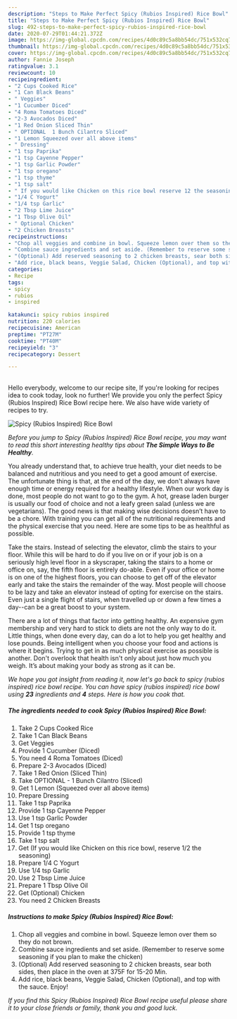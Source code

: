 ```yaml
---
description: "Steps to Make Perfect Spicy (Rubios Inspired) Rice Bowl"
title: "Steps to Make Perfect Spicy (Rubios Inspired) Rice Bowl"
slug: 492-steps-to-make-perfect-spicy-rubios-inspired-rice-bowl
date: 2020-07-29T01:44:21.372Z
image: https://img-global.cpcdn.com/recipes/4d0c89c5a8bb54dc/751x532cq70/spicy-rubios-inspired-rice-bowl-recipe-main-photo.jpg
thumbnail: https://img-global.cpcdn.com/recipes/4d0c89c5a8bb54dc/751x532cq70/spicy-rubios-inspired-rice-bowl-recipe-main-photo.jpg
cover: https://img-global.cpcdn.com/recipes/4d0c89c5a8bb54dc/751x532cq70/spicy-rubios-inspired-rice-bowl-recipe-main-photo.jpg
author: Fannie Joseph
ratingvalue: 3.1
reviewcount: 10
recipeingredient:
- "2 Cups Cooked Rice"
- "1 Can Black Beans"
- " Veggies"
- "1 Cucumber Diced"
- "4 Roma Tomatoes Diced"
- "2-3 Avocados Diced"
- "1 Red Onion Sliced Thin"
- " OPTIONAL  1 Bunch Cilantro Sliced"
- "1 Lemon Squeezed over all above items"
- " Dressing"
- "1 tsp Paprika"
- "1 tsp Cayenne Pepper"
- "1 tsp Garlic Powder"
- "1 tsp oregano"
- "1 tsp thyme"
- "1 tsp salt"
- " If you would like Chicken on this rice bowl reserve 12 the seasoning"
- "1/4 C Yogurt"
- "1/4 tsp Garlic"
- "2 Tbsp Lime Juice"
- "1 Tbsp Olive Oil"
- " Optional Chicken"
- "2 Chicken Breasts"
recipeinstructions:
- "Chop all veggies and combine in bowl. Squeeze lemon over them so they do not brown."
- "Combine sauce ingredients and set aside. (Remember to reserve some seasoning if you plan to make the chicken)"
- "(Optional) Add reserved seasoning to 2 chicken breasts, sear both sides, then place in the oven at 375F for 15-20 Min."
- "Add rice, black beans, Veggie Salad, Chicken (Optional), and top with the sauce. Enjoy!"
categories:
- Recipe
tags:
- spicy
- rubios
- inspired

katakunci: spicy rubios inspired 
nutrition: 220 calories
recipecuisine: American
preptime: "PT27M"
cooktime: "PT40M"
recipeyield: "3"
recipecategory: Dessert

---
```

<br>
Hello everybody, welcome to our recipe site, If you're looking for recipes idea to cook today, look no further! We provide you only the perfect Spicy (Rubios Inspired) Rice Bowl recipe here. We also have wide variety of recipes to try.
<br>


![Spicy (Rubios Inspired) Rice Bowl](https://img-global.cpcdn.com/recipes/4d0c89c5a8bb54dc/751x532cq70/spicy-rubios-inspired-rice-bowl-recipe-main-photo.jpg)

<i>Before you jump to Spicy (Rubios Inspired) Rice Bowl recipe, you may want to read this short interesting healthy tips about <strong>The Simple Ways to Be Healthy</strong>.</i>

You already understand that, to achieve true health, your diet needs to be balanced and nutritious and you need to get a good amount of exercise. The unfortunate thing is that, at the end of the day, we don't always have enough time or energy required for a healthy lifestyle. When our work day is done, most people do not want to go to the gym. A hot, grease laden burger is usually our food of choice and not a leafy green salad (unless we are vegetarians). The good news is that making wise decisions doesn’t have to be a chore. With training you can get all of the nutritional requirements and the physical exercise that you need. Here are some tips to be as healthful as possible.

Take the stairs. Instead of selecting the elevator, climb the stairs to your floor. While this will be hard to do if you live on or if your job is on a seriously high level floor in a skyscraper, taking the stairs to a home or office on, say, the fifth floor is entirely do-able. Even if your office or home is on one of the highest floors, you can choose to get off of the elevator early and take the stairs the remainder of the way. Most people will choose to be lazy and take an elevator instead of opting for exercise on the stairs. Even just a single flight of stairs, when travelled up or down a few times a day--can be a great boost to your system. 

There are a lot of things that factor into getting healthy. An expensive gym membership and very hard to stick to diets are not the only way to do it. Little things, when done every day, can do a lot to help you get healthy and lose pounds. Being intelligent when you choose your food and actions is where it begins. Trying to get in as much physical exercise as possible is another. Don't overlook that health isn't only about just how much you weigh. It’s about making your body as strong as it can be. 


<i>We hope you got insight from reading it, now let's go back to spicy (rubios inspired) rice bowl recipe. You can have spicy (rubios inspired) rice bowl using <strong>23</strong> ingredients and <strong>4</strong> steps. Here is how you cook that.
</i>

##### The ingredients needed to cook Spicy (Rubios Inspired) Rice Bowl:

1. Take 2 Cups Cooked Rice
1. Take 1 Can Black Beans
1. Get  Veggies
1. Provide 1 Cucumber (Diced)
1. You need 4 Roma Tomatoes (Diced)
1. Prepare 2-3 Avocados (Diced)
1. Take 1 Red Onion (Sliced Thin)
1. Take  OPTIONAL - 1 Bunch Cilantro (Sliced)
1. Get 1 Lemon (Squeezed over all above items)
1. Prepare  Dressing
1. Take 1 tsp Paprika
1. Provide 1 tsp Cayenne Pepper
1. Use 1 tsp Garlic Powder
1. Get 1 tsp oregano
1. Provide 1 tsp thyme
1. Take 1 tsp salt
1. Get  (If you would like Chicken on this rice bowl, reserve 1/2 the seasoning)
1. Prepare 1/4 C Yogurt
1. Use 1/4 tsp Garlic
1. Use 2 Tbsp Lime Juice
1. Prepare 1 Tbsp Olive Oil
1. Get  (Optional) Chicken
1. You need 2 Chicken Breasts


##### Instructions to make Spicy (Rubios Inspired) Rice Bowl:

1. Chop all veggies and combine in bowl. Squeeze lemon over them so they do not brown.
1. Combine sauce ingredients and set aside. (Remember to reserve some seasoning if you plan to make the chicken)
1. (Optional) Add reserved seasoning to 2 chicken breasts, sear both sides, then place in the oven at 375F for 15-20 Min.
1. Add rice, black beans, Veggie Salad, Chicken (Optional), and top with the sauce. Enjoy!


<i>If you find this Spicy (Rubios Inspired) Rice Bowl recipe useful please share it to your close friends or family, thank you and good luck.</i>
